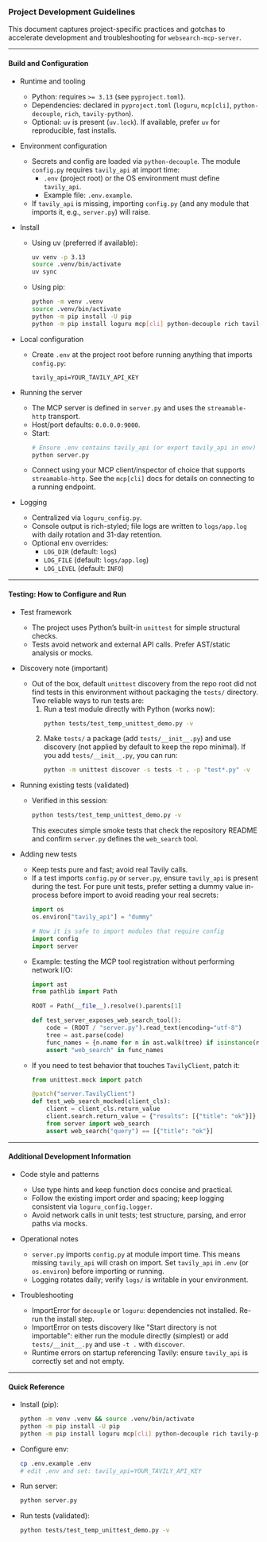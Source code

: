 ### Project Development Guidelines

This document captures project-specific practices and gotchas to accelerate development and troubleshooting for `websearch-mcp-server`.

---

#### Build and Configuration

- Runtime and tooling
  - Python: requires `>= 3.13` (see `pyproject.toml`).
  - Dependencies: declared in `pyproject.toml` (`loguru`, `mcp[cli]`, `python-decouple`, `rich`, `tavily-python`).
  - Optional: `uv` is present (`uv.lock`). If available, prefer `uv` for reproducible, fast installs.

- Environment configuration
  - Secrets and config are loaded via `python-decouple`. The module `config.py` requires `tavily_api` at import time:
    - `.env` (project root) or the OS environment must define `tavily_api`.
    - Example file: `.env.example`.
  - If `tavily_api` is missing, importing `config.py` (and any module that imports it, e.g., `server.py`) will raise.

- Install
  - Using uv (preferred if available):
    ```bash
    uv venv -p 3.13
    source .venv/bin/activate
    uv sync
    ```
  - Using pip:
    ```bash
    python -m venv .venv
    source .venv/bin/activate
    python -m pip install -U pip
    python -m pip install loguru mcp[cli] python-decouple rich tavily-python
    ```

- Local configuration
  - Create `.env` at the project root before running anything that imports `config.py`:
    ```dotenv
    tavily_api=YOUR_TAVILY_API_KEY
    ```

- Running the server
  - The MCP server is defined in `server.py` and uses the `streamable-http` transport.
  - Host/port defaults: `0.0.0.0:9000`.
  - Start:
    ```bash
    # Ensure .env contains tavily_api (or export tavily_api in env)
    python server.py
    ```
  - Connect using your MCP client/inspector of choice that supports `streamable-http`. See the `mcp[cli]` docs for details on connecting to a running endpoint.

- Logging
  - Centralized via `loguru_config.py`.
  - Console output is rich-styled; file logs are written to `logs/app.log` with daily rotation and 31-day retention.
  - Optional env overrides:
    - `LOG_DIR` (default: `logs`)
    - `LOG_FILE` (default: `logs/app.log`)
    - `LOG_LEVEL` (default: `INFO`)

---

#### Testing: How to Configure and Run

- Test framework
  - The project uses Python’s built-in `unittest` for simple structural checks.
  - Tests avoid network and external API calls. Prefer AST/static analysis or mocks.

- Discovery note (important)
  - Out of the box, default `unittest` discovery from the repo root did not find tests in this environment without packaging the `tests/` directory. Two reliable ways to run tests are:
    1) Run a test module directly with Python (works now):
       ```bash
       python tests/test_temp_unittest_demo.py -v
       ```
    2) Make `tests/` a package (add `tests/__init__.py`) and use discovery (not applied by default to keep the repo minimal). If you add `tests/__init__.py`, you can run:
       ```bash
       python -m unittest discover -s tests -t . -p "test*.py" -v
       ```

- Running existing tests (validated)
  - Verified in this session:
    ```bash
    python tests/test_temp_unittest_demo.py -v
    ```
    This executes simple smoke tests that check the repository README and confirm `server.py` defines the `web_search` tool.

- Adding new tests
  - Keep tests pure and fast; avoid real Tavily calls.
  - If a test imports `config.py` or `server.py`, ensure `tavily_api` is present during the test. For pure unit tests, prefer setting a dummy value in-process before import to avoid reading your real secrets:
    ```python
    import os
    os.environ["tavily_api"] = "dummy"

    # Now it is safe to import modules that require config
    import config
    import server
    ```
  - Example: testing the MCP tool registration without performing network I/O:
    ```python
    import ast
    from pathlib import Path

    ROOT = Path(__file__).resolve().parents[1]

    def test_server_exposes_web_search_tool():
        code = (ROOT / "server.py").read_text(encoding="utf-8")
        tree = ast.parse(code)
        func_names = {n.name for n in ast.walk(tree) if isinstance(n, ast.FunctionDef)}
        assert "web_search" in func_names
    ```
  - If you need to test behavior that touches `TavilyClient`, patch it:
    ```python
    from unittest.mock import patch

    @patch("server.TavilyClient")
    def test_web_search_mocked(client_cls):
        client = client_cls.return_value
        client.search.return_value = {"results": [{"title": "ok"}]}
        from server import web_search
        assert web_search("query") == [{"title": "ok"}]
    ```

---

#### Additional Development Information

- Code style and patterns
  - Use type hints and keep function docs concise and practical.
  - Follow the existing import order and spacing; keep logging consistent via `loguru_config.logger`.
  - Avoid network calls in unit tests; test structure, parsing, and error paths via mocks.

- Operational notes
  - `server.py` imports `config.py` at module import time. This means missing `tavily_api` will crash on import. Set `tavily_api` in `.env` (or `os.environ`) before importing or running.
  - Logging rotates daily; verify `logs/` is writable in your environment.

- Troubleshooting
  - ImportError for `decouple` or `loguru`: dependencies not installed. Re-run the install step.
  - ImportError on tests discovery like "Start directory is not importable": either run the module directly (simplest) or add `tests/__init__.py` and use `-t .` with `discover`.
  - Runtime errors on startup referencing Tavily: ensure `tavily_api` is correctly set and not empty.

---

#### Quick Reference

- Install (pip):
  ```bash
  python -m venv .venv && source .venv/bin/activate
  python -m pip install -U pip
  python -m pip install loguru mcp[cli] python-decouple rich tavily-python
  ```
- Configure env:
  ```bash
  cp .env.example .env
  # edit .env and set: tavily_api=YOUR_TAVILY_API_KEY
  ```
- Run server:
  ```bash
  python server.py
  ```
- Run tests (validated):
  ```bash
  python tests/test_temp_unittest_demo.py -v
  ```
